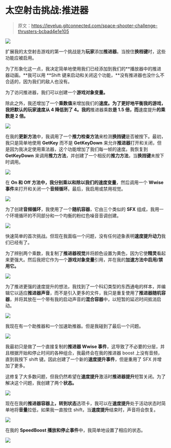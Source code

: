# 太空射击挑战:推进器

> 原文：<https://levelup.gitconnected.com/space-shooter-challenge-thrusters-bcbad4e1e105>

![](img/a1f24c4f839fd9564d964881c7e70999.png)

扩展我的太空射击游戏的第一个挑战是为**玩家**添加**推进器**。当按住**换档键**时，这些功能应被启用。

为了形象化这一点，我决定简单地使用我们已经添加到我们的**播放器中的推进器动画。**我可以用 **Shift 键来启动和关闭这个功能，**没有推进器也没什么不合适的，因为我们的敌人也没有。

为了访问推进器，我们可以创建一个**游戏对象变量。**

除此之外，我还增加了一个**乘数值**来增加我们的**速度。为了更好地平衡我的游戏，我把默认的玩家速度从 4 降低到了 4。我的**推进器乘数**是 1.5 倍，而**速度提升**的乘数是 2 倍。**

![](img/33edb3f9f6007cad3fafaa17e1bafba8.png)

在我的**更新方法**中，我调用了一个**推力检查方法**来检测**换挡键**是否被按下。最初，我只是简单地使用 **GetKey** 而不是 **GetKeyDown** 来允许**推进器**打开和关闭，但是因为我决定使用乘法器，这个功能增加了我们每一帧的速度。我恢复到 **GetKeyDown** 来调用**推力方法**，并创建了一个相反的**推力方法**，当**换挡键**未按下时调用。

![](img/07414c382c07b5354c09cf4dbdc89bfe.png)

在 **On 和 Off 方法中，**我分别乘以和除以我们的**速度变量**，然后调用一个 **Wwise 事件**来打开和关闭一个**音频循环**。最后，我启用或禁用视觉。

![](img/547d8f3a5d7de7df1ac3f60fbcd00eae.png)

为了创建**音频循环**，我使用了一个**随机容器**，它由三个类似的 **SFX** 组成，我用一个环境循环的不同部分和一个均衡的粉红色噪音音调创建。

![](img/58be04de7e3617ceff39dee3d0231cab.png)

快速简单的首次挑战。但现在我面临一个问题，没有任何迹象表明**速度提升动力**我们已经有了。

为了辨别两个乘数，我复制了**推进器视觉**并将颜色设置为黄色，因为它使**精灵**看起来更强大。然后我把它作为一个**游戏对象变量**引用，并在我的**加速方法中启用/禁用它。**

![](img/e38249cb17554784e1e0cb5658955573.png)

为了推进更强的速度提升的想法，我找到了一个科幻类型的东西通电的样本，并编辑它以适应**推进器声音**，而不是引入更多的文件，我只是重复使用了**推进器随机容器**，并将其放在一个带有我的启动声音的**混合容器**中，以短暂的延迟时间抵消启动。

![](img/732e544e7f8f5cea9dc8845ee528f2ef.png)

我现在有一个助推器和一个加速助推器。但是我碰到了最后一个问题。

![](img/5b005cf171dd97cf5ddb4beefabed4ba.png)

我最初只是做了一个直接复制的**推进器 Wwise 事件**，这导致了不必要的分层，并且根据开始和停止时间的各种组合，我最终会在我的推进器 boost 上没有音频，直到我按下 shift 键。因此创建了一个新的**速度提升事件**，但是重用了 SFX 并增加了更多。

这修复了大多数问题，但我仍然希望在**速度提升**激活时**推进器提升**短暂关闭。为了解决这个问题，我创建了两个**状态。**

![](img/b002ccdc8fb18e99514bb12426f05ea2.png)

现在在我的**推进器容器上，**转到**状态**选项卡，我可以在**速度提升**处于活动状态时简单地将**音量**拉低，如果我一直按住 shift，当**速度提升**结束时，声音将会恢复。

![](img/af384bca6988aa461c169d0893f69def.png)

在我的 **SpeedBoost 播放和停止事件**中，我简单地设置了相应的状态。

![](img/7b6c397d4f94de6fdeabeea572003837.png)